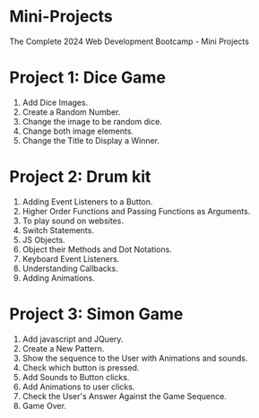 # Mini-Projects
The Complete 2024 Web Development Bootcamp - Mini Projects

# Project 1: Dice Game
1. Add Dice Images.
2. Create a Random Number.
3. Change the image to be random dice.
4. Change both image elements.
5. Change the Title to Display a Winner.

# Project 2: Drum kit
1. Adding Event Listeners to a Button.
2. Higher Order Functions and Passing Functions as Arguments.
3. To play sound on websites.
4. Switch Statements.
5. JS Objects.
6. Object their Methods and Dot Notations.
7. Keyboard Event Listeners.
8. Understanding Callbacks.
9. Adding Animations.

# Project 3: Simon Game
1. Add javascript and JQuery.
2. Create a New Pattern.
3. Show the sequence to the User with Animations and sounds.
4. Check which button is pressed.
5. Add Sounds to Button clicks.
6. Add Animations to user clicks.
7. Check the User's Answer Against the Game Sequence.
8. Game Over.